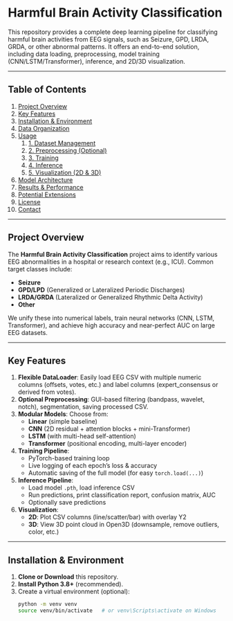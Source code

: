 # Harmful Brain Activity Classification

This repository provides a complete deep learning pipeline for classifying harmful brain activities from EEG signals, such as Seizure, GPD, LRDA, GRDA, or other abnormal patterns. It offers an end-to-end solution, including data loading, preprocessing, model training (CNN/LSTM/Transformer), inference, and 2D/3D visualization.

---

## Table of Contents

1. [Project Overview](#project-overview)
2. [Key Features](#key-features)
3. [Installation & Environment](#installation--environment)
4. [Data Organization](#data-organization)
5. [Usage](#usage)
   1. [1. Dataset Management](#1-dataset-management)
   2. [2. Preprocessing (Optional)](#2-preprocessing-optional)
   3. [3. Training](#3-training)
   4. [4. Inference](#4-inference)
   5. [5. Visualization (2D & 3D)](#5-visualization-2d--3d)
6. [Model Architecture](#model-architecture)
7. [Results & Performance](#results--performance)
8. [Potential Extensions](#potential-extensions)
9. [License](#license)
10. [Contact](#contact)

---

## Project Overview

The **Harmful Brain Activity Classification** project aims to identify various EEG abnormalities in a hospital or research context (e.g., ICU). Common target classes include:
- **Seizure**
- **GPD/LPD** (Generalized or Lateralized Periodic Discharges)
- **LRDA/GRDA** (Lateralized or Generalized Rhythmic Delta Activity)
- **Other**  

We unify these into numerical labels, train neural networks (CNN, LSTM, Transformer), and achieve high accuracy and near-perfect AUC on large EEG datasets.

---

## Key Features

1. **Flexible DataLoader**: Easily load EEG CSV with multiple numeric columns (offsets, votes, etc.) and label columns (expert_consensus or derived from votes).
2. **Optional Preprocessing**: GUI-based filtering (bandpass, wavelet, notch), segmentation, saving processed CSV.
3. **Modular Models**: Choose from:
   - **Linear** (simple baseline)
   - **CNN** (2D residual + attention blocks + mini-Transformer)
   - **LSTM** (with multi-head self-attention)
   - **Transformer** (positional encoding, multi-layer encoder)
4. **Training Pipeline**:
   - PyTorch-based training loop
   - Live logging of each epoch’s loss & accuracy
   - Automatic saving of the full model (for easy `torch.load(...)`)
5. **Inference Pipeline**:
   - Load model `.pth`, load inference CSV
   - Run predictions, print classification report, confusion matrix, AUC
   - Optionally save predictions
6. **Visualization**:
   - **2D**: Plot CSV columns (line/scatter/bar) with overlay Y2
   - **3D**: View 3D point cloud in Open3D (downsample, remove outliers, color, etc.)

---

## Installation & Environment

1. **Clone or Download** this repository.
2. **Install Python 3.8+** (recommended).
3. Create a virtual environment (optional):
   ```bash
   python -m venv venv
   source venv/bin/activate   # or venv\Scripts\activate on Windows
